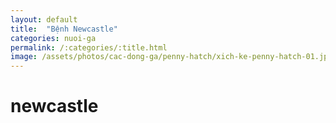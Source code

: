 ```yaml
---
layout: default
title:  "Bệnh Newcastle"
categories: nuoi-ga
permalink: /:categories/:title.html
image: /assets/photos/cac-dong-ga/penny-hatch/xich-ke-penny-hatch-01.jpg
---
```


# newcastle